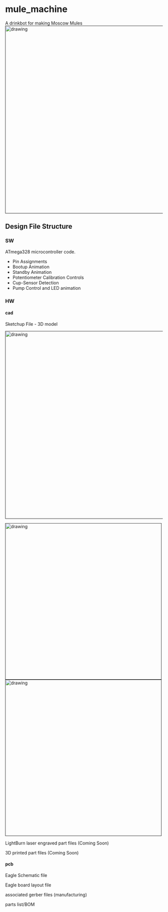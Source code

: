# mule_machine
A drinkbot for making Moscow Mules
[<img src="https://github.com/estods3/mule_machine/blob/main/HW/cad/MuleMachineCAD.png" title="DRIP TRAY ISO" alt="drawing" width="600"/>]()

## Design File Structure

### SW
ATmega328 microcontroller code.
  * Pin Assignments
  * Bootup Animation
  * Standby Animation
  * Potentiometer Calibration Controls
  * Cup-Sensor Detection
  * Pump Control and LED animation

### HW

#### cad

Sketchup File - 3D model

[<img src="https://github.com/estods3/mule_machine/blob/main/HW/cad/MuleMachineCAD.png" title="DRIP TRAY ISO" alt="drawing" width="600"/>]()

[<img src="https://github.com/estods3/mule_machine/blob/main/HW/cad/MM%20DRIP%20TRAY%20(ISO).png" title="DRIP TRAY ISO" alt="drawing" width="500"/>]()
[<img src="https://github.com/estods3/mule_machine/blob/main/HW/cad/MM%20DRIP%20TRAY%20(Top%20View).png" title="DRIP TRAY ISO" alt="drawing" width="500"/>]()

LightBurn laser engraved part files (Coming Soon)

3D printed part files (Coming Soon)

#### pcb

Eagle Schematic file

Eagle board layout file

associated gerber files (manufacturing)

parts list/BOM
